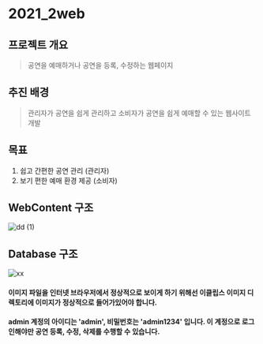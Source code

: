 # 2021_2web

## 프로젝트 개요
> 공연을 예매하거나 공연을 등록, 수정하는 웹페이지

## 추진 배경
> 관리자가 공연을 쉽게 관리하고 소비자가 공연을 쉽게 예매할 수 있는 웹사이트 개발

## 목표
1. 쉽고 간편한 공연 관리 (관리자)
2. 보기 편한 예매 환경 제공 (소비자)


## WebContent 구조

![dd (1)](https://user-images.githubusercontent.com/95147113/144161654-d5bb28c1-7985-4b7b-bbee-e7424de09b50.png)

## Database 구조

![xx](https://user-images.githubusercontent.com/95147113/144161684-145ddaa0-f4b7-4338-aabd-0bacf4e6f443.png)


#### 이미지 파일을 인터넷 브라우저에서 정상적으로 보이게 하기 위해선 이클립스 이미지 디렉토리에 이미지가 정상적으로 들어가있어야 합니다.

#### admin 계정의 아이디는 'admin', 비밀번호는 'admin1234' 입니다. 이 계정으로 로그인해야만 공연 등록, 수정, 삭제를 수행할 수 있습니다.
